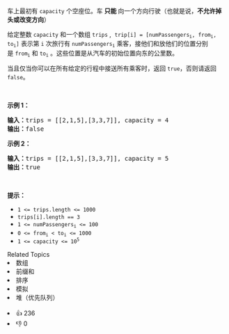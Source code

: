 <p>车上最初有&nbsp;<code>capacity</code>&nbsp;个空座位。车&nbsp;<strong>只能&nbsp;</strong>向一个方向行驶（也就是说，<strong>不允许掉头或改变方向</strong>）</p>

<p>给定整数&nbsp;<code>capacity</code>&nbsp;和一个数组 <code>trips</code> , &nbsp;<code>trip[i] = [numPassengers<sub>i</sub>, from<sub>i</sub>, to<sub>i</sub>]</code>&nbsp;表示第 <code>i</code> 次旅行有&nbsp;<code>numPassengers<sub>i</sub></code>&nbsp;乘客，接他们和放他们的位置分别是&nbsp;<code>from<sub>i</sub></code>&nbsp;和&nbsp;<code>to<sub>i</sub></code>&nbsp;。这些位置是从汽车的初始位置向东的公里数。</p>

<p>当且仅当你可以在所有给定的行程中接送所有乘客时，返回&nbsp;<code>true</code>，否则请返回 <code>false</code>。</p>

<p>&nbsp;</p>

<p><strong>示例 1：</strong></p>

<pre>
<strong>输入：</strong>trips = [[2,1,5],[3,3,7]], capacity = 4
<strong>输出：</strong>false
</pre>

<p><strong>示例 2：</strong></p>

<pre>
<strong>输入：</strong>trips = [[2,1,5],[3,3,7]], capacity = 5
<strong>输出：</strong>true
</pre>

<p>&nbsp;</p>

<p><strong>提示：</strong></p>

<ul> 
 <li><code>1 &lt;= trips.length &lt;= 1000</code></li> 
 <li><code>trips[i].length == 3</code></li> 
 <li><code>1 &lt;= numPassengers<sub>i</sub>&nbsp;&lt;= 100</code></li> 
 <li><code>0 &lt;= from<sub>i</sub>&nbsp;&lt; to<sub>i</sub>&nbsp;&lt;= 1000</code></li> 
 <li><code>1 &lt;= capacity &lt;= 10<sup>5</sup></code></li> 
</ul>

<div><div>Related Topics</div><div><li>数组</li><li>前缀和</li><li>排序</li><li>模拟</li><li>堆（优先队列）</li></div></div><br><div><li>👍 236</li><li>👎 0</li></div>